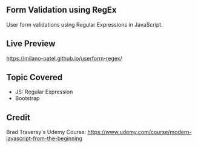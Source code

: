 ## Form Validation using RegEx

User form validations using Regular Expressions in JavaScript.

## Live Preview

https://milano-patel.github.io/userform-regex/

## Topic Covered

- JS: Regular Expression
- Bootstrap

## Credit

Brad Traversy's Udemy Course: https://www.udemy.com/course/modern-javascript-from-the-beginning
